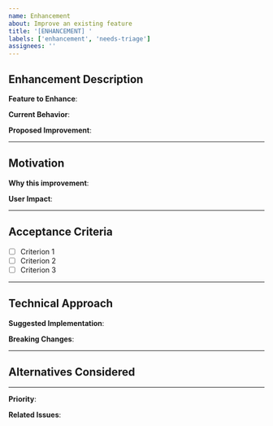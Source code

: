 ```yaml
---
name: Enhancement
about: Improve an existing feature
title: '[ENHANCEMENT] '
labels: ['enhancement', 'needs-triage']
assignees: ''
---
```


## Enhancement Description

**Feature to Enhance**:
<!-- Which existing feature are you improving? -->

**Current Behavior**:
<!-- How does it work now? -->

**Proposed Improvement**:
<!-- How should it work after enhancement? -->

---

## Motivation

**Why this improvement**:
<!-- What problem does this solve? What value does it add? -->

**User Impact**:
<!-- How many users would benefit? How much better would their experience be? -->

---

## Acceptance Criteria

- [ ] Criterion 1
- [ ] Criterion 2
- [ ] Criterion 3

---

## Technical Approach

**Suggested Implementation**:
<!-- If you have ideas on how to implement this -->

**Breaking Changes**:
<!-- Will this break existing functionality? -->

---

## Alternatives Considered

<!-- What other approaches did you consider? Why is this better? -->

---

**Priority**:
<!-- Must-Have, Should-Have, Could-Have -->

**Related Issues**: <!-- Link related issues -->
